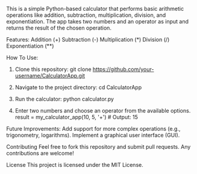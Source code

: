 This is a simple Python-based calculator that performs basic arithmetic operations like addition, subtraction, multiplication, division, and exponentiation. The app takes two numbers and an operator as input and returns the result of the chosen operation.

Features:
  Addition (+)
  Subtraction (-)
  Multiplication (*)
  Division (/)
  Exponentiation (**)

How To Use:
  1. Clone this repository:
       git clone https://github.com/your-username/CalculatorApp.git

  2. Navigate to the project directory:
       cd CalculatorApp

  3. Run the calculator:
       python calculator.py

 4. Enter two numbers and choose an operator from the available options.
      result = my_calculator_app(10, 5, '+')  # Output: 15

Future Improvements:
   Add support for more complex operations (e.g., trigonometry, logarithms).
   Implement a graphical user interface (GUI).

Contributing
Feel free to fork this repository and submit pull requests. Any contributions are welcome!

License
This project is licensed under the MIT License.





